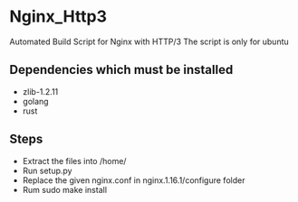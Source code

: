 # Nginx_Http3
Automated Build Script for Nginx with HTTP/3
The script is only for ubuntu

## Dependencies which must be installed
- zlib-1.2.11
- golang
- rust

## Steps
- Extract the files into /home/<user>
- Run setup.py
- Replace the given nginx.conf in nginx.1.16.1/configure folder
- Rum sudo make install
